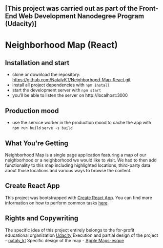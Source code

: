 ## [This project was carried out as part of the Front-End Web Development Nanodegree Program (Udacity)]

# Neighborhood Map (React)

## Installation and start

* clone or download the repository: https://github.com/NatalyKT/Neighborhood-Map-React.git
* install all project dependencies with `npm install`
* start the development server with `npm start`
* you'll be able to listen the server on http://localhost:3000

## Production mood

* use the service worker in the production mood to cache the app  with
`npm run build`
`serve -s build`

## What You're Getting

Neighborhood Map is a single page application featuring a map of our neighborhood or a neighborhood we would like to visit. We had to then add functionality to this map including highlighted locations, third-party data about those locations and various ways to browse the content..

## Create React App

This project was bootstrapped with [Create React App](https://github.com/facebookincubator/create-react-app). You can find more information on how to perform common tasks [here](https://github.com/facebookincubator/create-react-app/blob/master/packages/react-scripts/template/README.md).

## Rights and Copywriting

The specific idea of this project entirely belongs to the for-profit educational organization [Udacity](https://udacity.com)
Execution and partial design of the project - [nataly_kt](https://github.com/NatalyKT)
Specific design of the map - [Apple Maps-esque](https://snazzymaps.com/style/42/apple-maps-esque)
